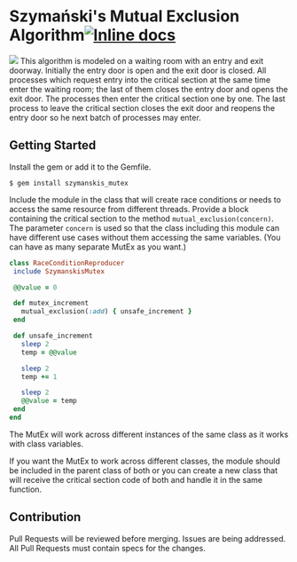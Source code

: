 # Szymański's Mutual Exclusion Algorithm[![Inline docs](http://inch-ci.org/github/EByrdS/szymanskis_mutex.svg?branch=master)](http://inch-ci.org/github/EByrdS/szymanskis_mutex)
![](https://ruby-gem-downloads-badge.herokuapp.com/szymanskis_mutex?extension=png)
This algorithm is modeled on a waiting room with an entry and exit doorway.
Initially the entry door is open and the exit door is closed.
All processes which request entry into the critical section at the same time
enter the waiting room; the last of them closes the entry door and opens
the exit door. The processes then enter the critical section one by one.
The last process to leave the critical section closes the exit door and
reopens the entry door so he next batch of processes may enter.

## Getting Started
Install the gem or add it to the Gemfile.
```
$ gem install szymanskis_mutex
```

Include the module in the class that will create race conditions or needs
to access the same resource from different threads.
Provide a block containing the critical section to the method
`mutual_exclusion(concern)`. The parameter `concern` is used so that
the class including this module can have different use cases without them
accessing the same variables. (You can have as many separate MutEx as you want.)

```ruby
class RaceConditionReproducer
 include SzymanskisMutex

 @@value = 0

 def mutex_increment
   mutual_exclusion(:add) { unsafe_increment }
 end

 def unsafe_increment
   sleep 2
   temp = @@value

   sleep 2
   temp += 1

   sleep 2
   @@value = temp
 end
end
```

The MutEx will work across different instances of the same class as
it works with class variables.

If you want the MutEx to work across different classes, the module should be
included in the parent class of both or you can create a new class that will
receive the critical section code of both and handle it in the same function.

## Contribution
Pull Requests will be reviewed before merging. Issues are being addressed.
All Pull Requests must contain specs for the changes.
